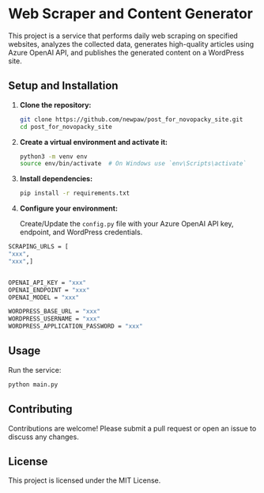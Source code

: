 
# Web Scraper and Content Generator

This project is a service that performs daily web scraping on specified websites, analyzes the collected data, generates high-quality articles using Azure OpenAI API, and publishes the generated content on a WordPress site.

## Setup and Installation

1. **Clone the repository:**

   ```bash
   git clone https://github.com/newpaw/post_for_novopacky_site.git
   cd post_for_novopacky_site
   ```

2. **Create a virtual environment and activate it:**

   ```bash
   python3 -m venv env
   source env/bin/activate  # On Windows use `env\Scripts\activate`
   ```

3. **Install dependencies:**

   ```bash
   pip install -r requirements.txt
   ```

4. **Configure your environment:**

   Create/Update the `config.py` file with your Azure OpenAI API key, endpoint, and WordPress credentials.
```bash
SCRAPING_URLS = [
"xxx",
"xxx",]


OPENAI_API_KEY = "xxx"
OPENAI_ENDPOINT = "xxx"
OPENAI_MODEL = "xxx"

WORDPRESS_BASE_URL = "xxx"
WORDPRESS_USERNAME = "xxx"
WORDPRESS_APPLICATION_PASSWORD = "xxx"
```
## Usage

Run the service:

```bash
python main.py
```

## Contributing

Contributions are welcome! Please submit a pull request or open an issue to discuss any changes.

## License

This project is licensed under the MIT License.
```